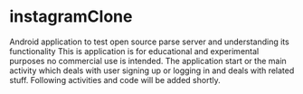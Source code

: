 # instagramClone
Android application to test open source parse server and understanding its functionality
This is application is for educational and experimental purposes no commercial use is intended. The application start or the main activity which deals with user signing up or logging in and deals with related stuff. Following activities and code will be added shortly.
